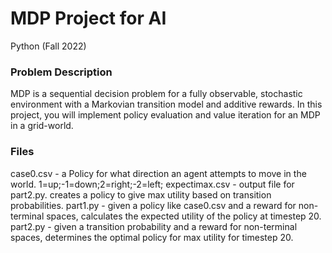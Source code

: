 # MDP Project for AI

Python (Fall 2022)

### Problem Description 
MDP is a sequential decision problem for a fully observable, stochastic environment with a Markovian transition model and additive rewards. In this project, you will implement policy evaluation and value iteration for an MDP in a grid-world.

### Files

case0.csv - a Policy for what direction an agent attempts to move in the world. 1=up;-1=down;2=right;-2=left;
expectimax.csv - output file for part2.py. creates a policy to give max utility based on transition probabilities.
part1.py - given a policy like case0.csv and a reward for non-terminal spaces, calculates the expected utility of the policy at timestep 20.
part2.py - given a transition probability and a reward for non-terminal spaces, determines the optimal policy for max utility for timestep 20.
